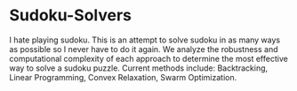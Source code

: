 # Sudoku-Solvers
I hate playing sudoku. This is an attempt to solve sudoku in as many ways as possible so I never have to do it again. We analyze the robustness and computational complexity of each approach to determine the most effective way to solve a sudoku puzzle. Current methods include: Backtracking, Linear Programming, Convex Relaxation, Swarm Optimization.
